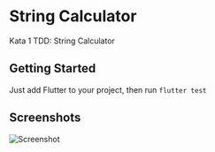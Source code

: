 # String Calculator

Kata 1 TDD: String Calculator
## Getting Started

Just add Flutter to your project, then run `flutter test`

## Screenshots

![Screenshot](./screenshots/1.png)